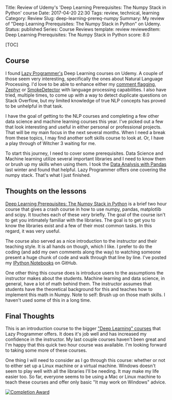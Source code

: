 Title: Review of Udemy's 'Deep Learning Prerequisites: The Numpy Stack in Python' course
Date: 2017-04-20 22:30
Tags: review, technical, learning
Category: Review
Slug: deep-learning-prereq-numpy
Summary: My review of "Deep Learning Prerequisites: The Numpy Stack in Python" on Udemy.
Status: published
Series: Course Reviews
template: review
revieweditem: Deep Learning Prerequisites: The Numpy Stack in Python
score: 8.0

[TOC]

## Course

I found [Lazy Programmer's][1] Deep Learning courses on Udemy. A couple of those seem very interesting, specifically the ones
about Natural Language Processing. I'd love to be able to enhance either my [comment flagging][2], [Zephyr][3] or [SmokeDetector][4]
with language processing capabilities. I also have tried, multiple times, to come up with a way to detect duplicate questions on
Stack Overflow, but my limited knowledge of true NLP concepts has proved to be unhelpful in that task.

I have the goal of getting to the NLP courses and completing a few other data science and machine learning courses this year. I've
picked out a few that look interesting and useful in either personal or professional projects. That will be my main focus in the next
several months. When I need a break from these topics, I may find another soft skills course to look at. Or, I have a play through of
Witcher 3 waiting for me.

To start this journey, I need to cover some prerequisites. Data Science and Machine learning utilize several important libraries and
I need to know them or brush up my skills when using them. I took the [Data Analysis with Pandas][5] last winter and found that helpful.
Lazy Programmer offers one covering the numpy stack. That's what I just finished.

## Thoughts on the lessons

[Deep Learning Prerequisites: The Numpy Stack in Python][6] is a brief two hour course that gives a crash course in how to use numpy, pandas,
matplotlib and scipy. It touches each of these *very* briefly. The goal of the course isn't to get you intimately familiar with the libraries.
The goal is to get you to know the libraries exist and a few of their most common tasks. In this regard, it was very useful.

The course also served as a nice introduction to the instructor and their teaching style. It is all hands on though, which I like. I prefer
to do the coding (and add my own comments along the way) to watching someone present a huge chunk of code and walk through that line by
line. I've posted my [IPython Notebooks][7] on GitHub.

One other thing this course does is introduce users to the assumptions the instructor makes about the students. Machine learning and data science,
in general, have a lot of math behind them. The instructor assumes that students have the theoretical background for this and teaches how to
implement this math in Numpy. Note to self: Brush up on those math skills. I haven't used some of this in a long time.

## Final Thoughts

This is an introduction course to the bigger ["Deep Learning" courses][8] that Lazy Programmer offers. It does it's job well and has increased my
confidence in the instructor. My last couple courses haven't been great and I'm happy that this quick two hour course was available. I'm looking
forward to taking some more of these courses.

One thing I will need to consider as I go through this course: whether or not to either set up a Linux machine or a virtual machine. Windows doesn't
seem to play well with all the libraries I'll be needing. It may make my life easier too. So far, everyone seems to be using a Mac or Linux machine to
teach these courses and offer only basic "It may work on Windows" advice.

[![Completion Award][9]][10]



 [1]: https://www.udemy.com/user/lazy-programmer/
 [2]: {filename}2015_01_02_can-a-machine-be-taught-to-flag-comments-automatically.md
 [3]: {filename}2015_03_12_zephyr-the-bot-that-watches-for-low-quality-vote-requests.md
 [4]: {filename}2017_02_19_can-a-machine-be-taught-to-flag-spam-automatically.md
 [5]: {filename}2016_12_09_review_of_data_analysis_with_pandas_udemy_course.md
 [6]: https://www.udemy.com/deep-learning-prerequisites-the-numpy-stack-in-python/learn/v4/overview
 [7]: https://github.com/AWegnerGitHub/Deep-Learning-Prerequisites
 [8]: https://lazyprogrammer.me/deep-learning-courses/
 [9]: {attach}images/udemy-deep-learning-prereq-numpy.jpg
 [10]: https://ude.my/UC-9CGD0JX8
